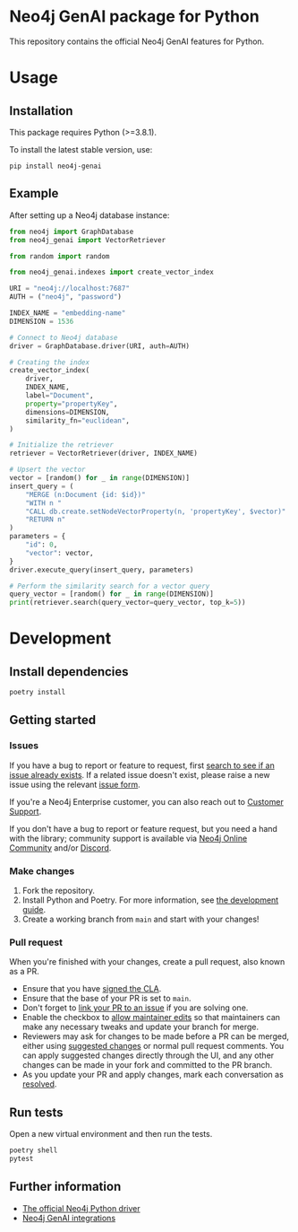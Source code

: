 # Neo4j GenAI package for Python

This repository contains the official Neo4j GenAI features for Python.

# Usage

## Installation

This package requires Python (>=3.8.1).

To install the latest stable version, use:

```shell
pip install neo4j-genai
```

## Example

After setting up a Neo4j database instance:

```python
from neo4j import GraphDatabase
from neo4j_genai import VectorRetriever

from random import random

from neo4j_genai.indexes import create_vector_index

URI = "neo4j://localhost:7687"
AUTH = ("neo4j", "password")

INDEX_NAME = "embedding-name"
DIMENSION = 1536

# Connect to Neo4j database
driver = GraphDatabase.driver(URI, auth=AUTH)

# Creating the index
create_vector_index(
    driver,
    INDEX_NAME,
    label="Document",
    property="propertyKey",
    dimensions=DIMENSION,
    similarity_fn="euclidean",
)

# Initialize the retriever
retriever = VectorRetriever(driver, INDEX_NAME)

# Upsert the vector
vector = [random() for _ in range(DIMENSION)]
insert_query = (
    "MERGE (n:Document {id: $id})"
    "WITH n "
    "CALL db.create.setNodeVectorProperty(n, 'propertyKey', $vector)"
    "RETURN n"
)
parameters = {
    "id": 0,
    "vector": vector,
}
driver.execute_query(insert_query, parameters)

# Perform the similarity search for a vector query
query_vector = [random() for _ in range(DIMENSION)]
print(retriever.search(query_vector=query_vector, top_k=5))

```

# Development

## Install dependencies

```bash
poetry install
```


## Getting started

### Issues

If you have a bug to report or feature to request, first
[search to see if an issue already exists](https://docs.github.com/en/github/searching-for-information-on-github/searching-on-github/searching-issues-and-pull-requests#search-by-the-title-body-or-comments).
If a related issue doesn't exist, please raise a new issue using the relevant
[issue form](https://github.com/neo4j/neo4j-genai-python/issues/new/choose).

If you're a Neo4j Enterprise customer, you can also reach out to [Customer Support](http://support.neo4j.com/).

If you don't have a bug to report or feature request, but you need a hand with
the library; community support is available via [Neo4j Online Community](https://community.neo4j.com/)
and/or [Discord](https://discord.gg/neo4j).

### Make changes

1. Fork the repository.
2. Install Python and Poetry. For more information, see [the development guide](./docs/contributing/DEVELOPING.md).
3. Create a working branch from `main` and start with your changes!

### Pull request

When you're finished with your changes, create a pull request, also known as a PR.

* Ensure that you have [signed the CLA](https://neo4j.com/developer/contributing-code/#sign-cla).
* Ensure that the base of your PR is set to `main`.
* Don't forget to [link your PR to an issue](https://docs.github.com/en/issues/tracking-your-work-with-issues/linking-a-pull-request-to-an-issue)
if you are solving one.
* Enable the checkbox to [allow maintainer edits](https://docs.github.com/en/pull-requests/collaborating-with-pull-requests/working-with-forks/allowing-changes-to-a-pull-request-branch-created-from-a-fork)
so that maintainers can make any necessary tweaks and update your branch for merge.
* Reviewers may ask for changes to be made before a PR can be merged, either using
[suggested changes](https://docs.github.com/en/pull-requests/collaborating-with-pull-requests/reviewing-changes-in-pull-requests/incorporating-feedback-in-your-pull-request)
or normal pull request comments. You can apply suggested changes directly through
the UI, and any other changes can be made in your fork and committed to the PR branch.
* As you update your PR and apply changes, mark each conversation as [resolved](https://docs.github.com/en/github/collaborating-with-issues-and-pull-requests/commenting-on-a-pull-request#resolving-conversations).


## Run tests

Open a new virtual environment and then run the tests.

```bash
poetry shell
pytest
```

## Further information

-   [The official Neo4j Python driver](https://github.com/neo4j/neo4j-python-driver)
-   [Neo4j GenAI integrations](https://neo4j.com/docs/cypher-manual/current/genai-integrations/)
